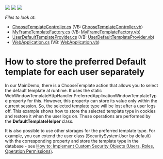 <!-- default badges list -->
![](https://img.shields.io/endpoint?url=https://codecentral.devexpress.com/api/v1/VersionRange/128593958/10.2.6%2B)
[![](https://img.shields.io/badge/Open_in_DevExpress_Support_Center-FF7200?style=flat-square&logo=DevExpress&logoColor=white)](https://supportcenter.devexpress.com/ticket/details/E3042)
[![](https://img.shields.io/badge/📖_How_to_use_DevExpress_Examples-e9f6fc?style=flat-square)](https://docs.devexpress.com/GeneralInformation/403183)
<!-- default badges end -->
<!-- default file list -->
*Files to look at*:

* [ChooseTemplateController.cs](./CS/WebSolution2.Module.Web/ChooseTemplateController.cs) (VB: [ChooseTemplateController.vb](./VB/WebSolution2.Module.Web/ChooseTemplateController.vb))
* [MyFrameTemplateFactory.cs](./CS/WebSolution2.Module.Web/MyFrameTemplateFactory.cs) (VB: [MyFrameTemplateFactory.vb](./VB/WebSolution2.Module.Web/MyFrameTemplateFactory.vb))
* [UserDefaultTemplateProvider.cs](./CS/WebSolution2.Module.Web/UserDefaultTemplateProvider.cs) (VB: [UserDefaultTemplateProvider.vb](./VB/WebSolution2.Module.Web/UserDefaultTemplateProvider.vb))
* [WebApplication.cs](./CS/WebSolution2.Web/ApplicationCode/WebApplication.cs) (VB: [WebApplication.vb](./VB/WebSolution2.Web/ApplicationCode/WebApplication.vb))
<!-- default file list end -->
# How to store the preferred Default template for each user separately


<p>In our MainDemo, there is a ChooseTemplate action that allows you to select the default template at runtime. It uses the static WebWindowTemplateHttpHandler.PreferredApplicationWindowTemplateType property for this. However, this property can store its value only within the current session. So, the selected template type will be lost after a user logs off. This example shows how to store the selected template type in cookies and restore it when the user logs on. These operations are performed by the <strong>DefaultTemplateHelper</strong> class.</p><p>It is also possible to use other storages for the preferred template type. For example, you can extend the user class (SecuritySystemUser by default) with the corresponding property and store the template type in the database - see <a href="http://documentation.devexpress.com/#Xaf/CustomDocument3384"><u>How to: Implement Custom Security Objects (Users, Roles, Operation Permissions)</u></a>.</p>

<br/>


